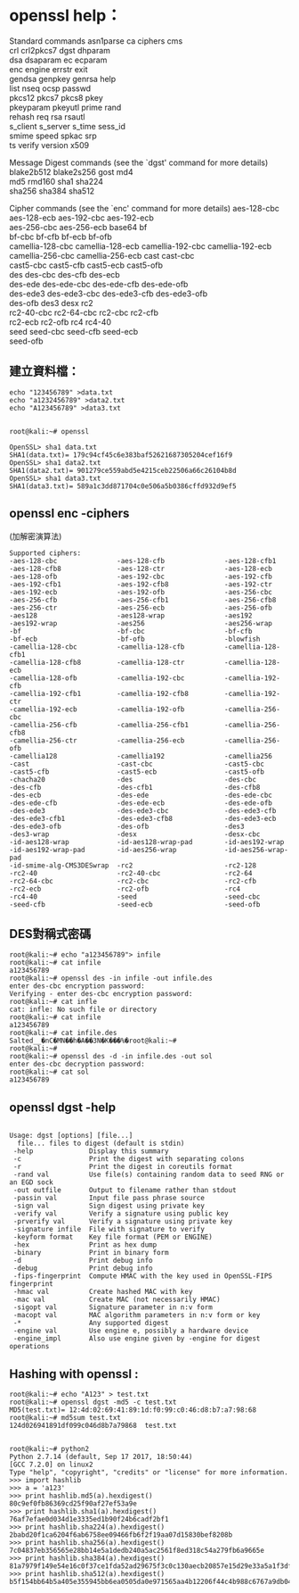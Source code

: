 # openssl help：

Standard commands
asn1parse         ca                ciphers           cms               
crl               crl2pkcs7         dgst              dhparam           
dsa               dsaparam          ec                ecparam           
enc               engine            errstr            exit              
gendsa            genpkey           genrsa            help              
list              nseq              ocsp              passwd            
pkcs12            pkcs7             pkcs8             pkey              
pkeyparam         pkeyutl           prime             rand              
rehash            req               rsa               rsautl            
s_client          s_server          s_time            sess_id           
smime             speed             spkac             srp               
ts                verify            version           x509              

Message Digest commands (see the `dgst' command for more details)
blake2b512        blake2s256        gost              md4               
md5               rmd160            sha1              sha224            
sha256            sha384            sha512            

Cipher commands (see the `enc' command for more details)
aes-128-cbc       aes-128-ecb       aes-192-cbc       aes-192-ecb       
aes-256-cbc       aes-256-ecb       base64            bf                
bf-cbc            bf-cfb            bf-ecb            bf-ofb            
camellia-128-cbc  camellia-128-ecb  camellia-192-cbc  camellia-192-ecb  
camellia-256-cbc  camellia-256-ecb  cast              cast-cbc          
cast5-cbc         cast5-cfb         cast5-ecb         cast5-ofb         
des               des-cbc           des-cfb           des-ecb           
des-ede           des-ede-cbc       des-ede-cfb       des-ede-ofb       
des-ede3          des-ede3-cbc      des-ede3-cfb      des-ede3-ofb      
des-ofb           des3              desx              rc2               
rc2-40-cbc        rc2-64-cbc        rc2-cbc           rc2-cfb           
rc2-ecb           rc2-ofb           rc4               rc4-40            
seed              seed-cbc          seed-cfb          seed-ecb          
seed-ofb          



## 建立資料檔：
```
echo "123456789" >data.txt
echo "a1232456789" >data2.txt
echo "A123456789" >data3.txt


root@kali:~# openssl

OpenSSL> sha1 data.txt
SHA1(data.txt)= 179c94cf45c6e383baf52621687305204cef16f9
OpenSSL> sha1 data2.txt
SHA1(data2.txt)= 901279ce559abd5e4215ceb22506a66c26104b8d
OpenSSL> sha1 data3.txt 
SHA1(data3.txt)= 589a1c3dd871704c0e506a5b0386cffd932d9ef5
```

## openssl enc -ciphers 
(加解密演算法)
```
Supported ciphers:
-aes-128-cbc               -aes-128-cfb               -aes-128-cfb1             
-aes-128-cfb8              -aes-128-ctr               -aes-128-ecb              
-aes-128-ofb               -aes-192-cbc               -aes-192-cfb              
-aes-192-cfb1              -aes-192-cfb8              -aes-192-ctr              
-aes-192-ecb               -aes-192-ofb               -aes-256-cbc              
-aes-256-cfb               -aes-256-cfb1              -aes-256-cfb8             
-aes-256-ctr               -aes-256-ecb               -aes-256-ofb              
-aes128                    -aes128-wrap               -aes192                   
-aes192-wrap               -aes256                    -aes256-wrap              
-bf                        -bf-cbc                    -bf-cfb                   
-bf-ecb                    -bf-ofb                    -blowfish                 
-camellia-128-cbc          -camellia-128-cfb          -camellia-128-cfb1        
-camellia-128-cfb8         -camellia-128-ctr          -camellia-128-ecb         
-camellia-128-ofb          -camellia-192-cbc          -camellia-192-cfb         
-camellia-192-cfb1         -camellia-192-cfb8         -camellia-192-ctr         
-camellia-192-ecb          -camellia-192-ofb          -camellia-256-cbc         
-camellia-256-cfb          -camellia-256-cfb1         -camellia-256-cfb8        
-camellia-256-ctr          -camellia-256-ecb          -camellia-256-ofb         
-camellia128               -camellia192               -camellia256              
-cast                      -cast-cbc                  -cast5-cbc                
-cast5-cfb                 -cast5-ecb                 -cast5-ofb                
-chacha20                  -des                       -des-cbc                  
-des-cfb                   -des-cfb1                  -des-cfb8                 
-des-ecb                   -des-ede                   -des-ede-cbc              
-des-ede-cfb               -des-ede-ecb               -des-ede-ofb              
-des-ede3                  -des-ede3-cbc              -des-ede3-cfb             
-des-ede3-cfb1             -des-ede3-cfb8             -des-ede3-ecb             
-des-ede3-ofb              -des-ofb                   -des3                     
-des3-wrap                 -desx                      -desx-cbc                 
-id-aes128-wrap            -id-aes128-wrap-pad        -id-aes192-wrap           
-id-aes192-wrap-pad        -id-aes256-wrap            -id-aes256-wrap-pad       
-id-smime-alg-CMS3DESwrap  -rc2                       -rc2-128                  
-rc2-40                    -rc2-40-cbc                -rc2-64                   
-rc2-64-cbc                -rc2-cbc                   -rc2-cfb                  
-rc2-ecb                   -rc2-ofb                   -rc4                      
-rc4-40                    -seed                      -seed-cbc                 
-seed-cfb                  -seed-ecb                  -seed-ofb                 
```

## DES對稱式密碼
```
root@kali:~# echo "a123456789"> infile
root@kali:~# cat infile
a123456789
root@kali:~# openssl des -in infile -out infile.des
enter des-cbc encryption password:
Verifying - enter des-cbc encryption password:
root@kali:~# cat infle
cat: infle: No such file or directory
root@kali:~# cat infile
a123456789
root@kali:~# cat infile.des
Salted__�nC�MN��h�A��3N�K���%�root@kali:~# 
root@kali:~# 
root@kali:~# openssl des -d -in infile.des -out sol
enter des-cbc decryption password:
root@kali:~# cat sol
a123456789
```
## openssl dgst -help
```

Usage: dgst [options] [file...]
  file... files to digest (default is stdin)
 -help              Display this summary
 -c                 Print the digest with separating colons
 -r                 Print the digest in coreutils format
 -rand val          Use file(s) containing random data to seed RNG or an EGD sock
 -out outfile       Output to filename rather than stdout
 -passin val        Input file pass phrase source
 -sign val          Sign digest using private key
 -verify val        Verify a signature using public key
 -prverify val      Verify a signature using private key
 -signature infile  File with signature to verify
 -keyform format    Key file format (PEM or ENGINE)
 -hex               Print as hex dump
 -binary            Print in binary form
 -d                 Print debug info
 -debug             Print debug info
 -fips-fingerprint  Compute HMAC with the key used in OpenSSL-FIPS fingerprint
 -hmac val          Create hashed MAC with key
 -mac val           Create MAC (not necessarily HMAC)
 -sigopt val        Signature parameter in n:v form
 -macopt val        MAC algorithm parameters in n:v form or key
 -*                 Any supported digest
 -engine val        Use engine e, possibly a hardware device
 -engine_impl       Also use engine given by -engine for digest operations
```
## Hashing with openssl :
```
root@kali:~# echo "A123" > test.txt
root@kali:~# openssl dgst -md5 -c test.txt
MD5(test.txt)= 12:4d:02:69:41:89:1d:f0:99:c0:46:d8:b7:a7:98:68
root@kali:~# md5sum test.txt
124d026941891df099c046d8b7a79868  test.txt


root@kali:~# python2
Python 2.7.14 (default, Sep 17 2017, 18:50:44) 
[GCC 7.2.0] on linux2
Type "help", "copyright", "credits" or "license" for more information.
>>> import hashlib
>>> a = 'a123'
>>> print hashlib.md5(a).hexdigest()
80c9ef0fb86369cd25f90af27ef53a9e
>>> print hashlib.sha1(a).hexdigest()
76af7efae0d034d1e3335ed1b90f24b6cadf2bf1
>>> print hashlib.sha224(a).hexdigest()
2babd20f1ca6204f6ab6758ee09466fb6f2f19aa07d15830bef8208b
>>> print hashlib.sha256(a).hexdigest()
7c04837eb356565e28bb14e5a1dedb240a5ac2561f8ed318c54a279fb6a9665e
>>> print hashlib.sha384(a).hexdigest()
81a7979f149e54e16c0f37ce1fda52ad29675f3c0c130aecb20857e15d29e33a5a1f3df20b5b3a0857d32c4c55a857a5
>>> print hashlib.sha512(a).hexdigest()
b5f154bb64b5a405e355945bb6ea0505da0e971565aa4b12206f44c4b988c6767a9db04d928d530383b850d2afa481a95bebe7935fe23bdbc63115d62e25dcc8
```

